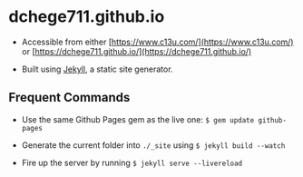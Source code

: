 # dchege711.github.io

* Accessible from either [https://www.c13u.com/](https://www.c13u.com/) or [https://dchege711.github.io/](https://dchege711.github.io/)

* Built using [Jekyll](https://jekyllrb.com/docs/home/), a static site generator.

## Frequent Commands

* Use the same Github Pages gem as the live one: `$ gem update github-pages`

* Generate the current folder into `./_site` using `$ jekyll build --watch`

* Fire up the server by running `$ jekyll serve --livereload`